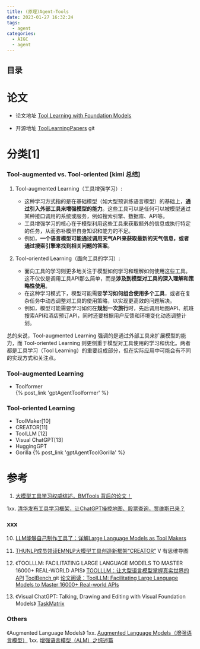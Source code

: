 ```yaml
---
title: (原理)Agent-Tools
date: 2023-01-27 16:32:24
tags:
  - agent
categories:
  - AIGC  
  - agent
---
```


<p></p>
<!-- more -->

## 目录
<!-- toc -->

# 论文
+ 论文地址
  [Tool Learning with Foundation Models](https://arxiv.org/pdf/2304.08354.pdf) 

+ 开源地址
 [ToolLearningPapers](https://github.com/thunlp/ToolLearningPapers) git  

# 分类[1]
### Tool-augmented vs. Tool-oriented [kimi 总结]
1. Tool-augmented Learning（工具增强学习）:
   - 这种学习方式指的是在基础模型（如大型预训练语言模型）的基础上，**通过引入外部工具来增强模型的能力**。这些工具可以是任何可以被模型通过某种接口调用的系统或服务，例如搜索引擎、数据库、API等。
   - 工具增强学习的核心在于模型利用这些工具来获取额外的信息或执行特定的任务，从而弥补模型自身知识和能力的不足。
   - 例如，**一个语言模型可能通过调用天气API来获取最新的天气信息，或者通过搜索引擎来找到相关问题的答案**。

2. Tool-oriented Learning（面向工具的学习）:
   - 面向工具的学习则更多地关注于模型如何学习和理解如何使用这些工具。这不仅仅是调用工具API那么简单，而是**涉及到模型对工具的深入理解和策略性使用**。
   - 在这种学习模式下，模型可能需要**学习如何组合使用多个工具**，或者在复杂任务中动态调整对工具的使用策略，以实现更高效的问题解决。
   - 例如，模型可能需要学习如何在**规划一次旅行**时，先后调用地图API、航班搜索API和酒店预订API，同时还要根据用户反馈和环境变化动态调整计划。

总的来说，Tool-augmented Learning 强调的是通过外部工具来扩展模型的能力，而 Tool-oriented Learning 则更侧重于模型对工具使用的学习和优化。两者都是工具学习（Tool Learning）的重要组成部分，但在实际应用中可能会有不同的实现方式和关注点。

### Tool-augmented Learning
+ Toolformer   
  {% post_link 'gptAgentToolformer' %}
  
### Tool-oriented Learning
+ ToolMaker[10]
+ CREATOR[11]
+ ToolLLM [12]
+ Visual ChatGPT[13]
+ HuggingGPT
+ Gorilla 
{% post_link 'gptAgentToolGorilla' %} 

# 参考
1. [大模型工具学习权威综述，BMTools 背后的论文！](https://zhuanlan.zhihu.com/p/624459759)

1xx. [清华发布工具学习框架，让ChatGPT操控地图、股票查询，贾维斯已来？](https://blog.csdn.net/xixiaoyaoww/article/details/130278978)

### xxx
10. [LLM能够自己制作工具了：详解Large Language Models as Tool Makers](https://zhuanlan.zhihu.com/p/633654195)  

11. [THUNLP成员领读EMNLP大模型工具创造新框架“CREATOR”](https://www.bilibili.com/video/BV1EN4y1q7Zn/) V 有思维导图 

12. 《TOOLLLM: FACILITATING LARGE LANGUAGE MODELS TO MASTER 16000+ REAL-WORLD APIS》
[TOOLLLM：让大型语言模型掌握真实世界的API](https://zhuanlan.zhihu.com/p/647899563)
[ToolBench ](https://github.com/OpenBMB/ToolBench) git
[论文阅读：ToolLLM: Facilitating Large Language Models to Master 16000+ Real-world APIs](https://blog.csdn.net/Dbox_boom/article/details/134815624)

13. 《Visual ChatGPT: Talking, Drawing and Editing with Visual Foundation Models》
    [TaskMatrix](https://github.com/chenfei-wu/TaskMatrix)
    
    

### Others
《Augmented Language Models》 
1xx. [Augmented Language Models（增强语言模型）](https://blog.csdn.net/qq_39388410/article/details/130798125)
1xx. [增强语言模型（ALM）之综述篇](https://zhuanlan.zhihu.com/p/611492200)







